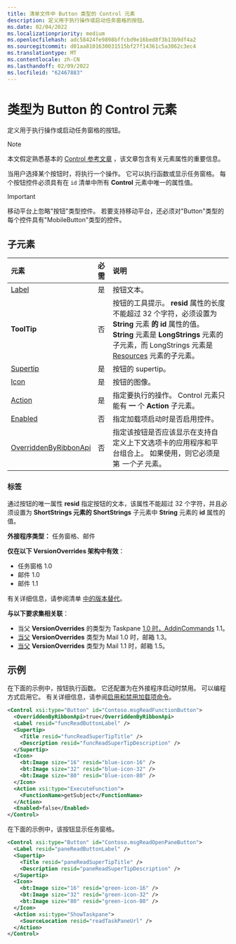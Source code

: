 ```yaml
---
title: 清单文件中 Button 类型的 Control 元素
description: 定义用于执行操作或启动任务窗格的按钮。
ms.date: 02/04/2022
ms.localizationpriority: medium
ms.openlocfilehash: adc58424fe9898bffcbd9e16bed8f3b13b9df4a2
ms.sourcegitcommit: d01aa8101630031515bf27f14361c5a3062c3ec4
ms.translationtype: MT
ms.contentlocale: zh-CN
ms.lasthandoff: 02/09/2022
ms.locfileid: "62467883"
---
```

# <a name="control-element-of-type-button"></a>类型为 Button 的 Control 元素

定义用于执行操作或启动任务窗格的按钮。

> [!NOTE]
> 本文假定熟悉基本的 [Control 参考文章](control.md) ，该文章包含有关元素属性的重要信息。

当用户选择某个按钮时，将执行一个操作。 它可以执行函数或显示任务窗格。 每个按钮控件必须具有在 `id` 清单中所有 **Control** 元素中唯一的属性值。

> [!IMPORTANT]
> 移动平台上忽略"按钮"类型控件。 若要支持移动平台，还必须对"Button"类型的每个控件具有"MobileButton"类型的控件。

## <a name="child-elements"></a>子元素

|  元素 |  必需  |  说明  |
|:-----|:-----|:-----|
|  [Label](#label)     | 是 |  按钮文本。 |
|  **ToolTip**    |否|按钮的工具提示。 **resid** 属性的长度不能超过 32 个字符，必须设置为 **String** 元素 **的 id** 属性的值。 **String** 元素是 **LongStrings** 元素的子元素，而 LongStrings 元素是 [Resources](resources.md) 元素的子元素。|
|  [Supertip](supertip.md)  | 是 |  按钮的 supertip。    |
|  [Icon](icon.md)      | 是 |  按钮的图像。         |
|  [Action](action.md)    | 是 |  指定要执行的操作。 Control 元素只能有 **一** 个 **Action** 子元素。 |
|  [Enabled](enabled.md)    | 否 |  指定加载项启动时是否启用控件。  |
|  [OverriddenByRibbonApi](overriddenbyribbonapi.md)      | 否 |  指定该按钮是否应该显示在支持自定义上下文选项卡的应用程序和平台组合上。 如果使用，则它必须是第 *一个子* 元素。 |

### <a name="label"></a>标签

通过按钮的唯一属性 **resid** 指定按钮的文本，该属性不能超过 32 个字符，并且必须设置为 [](resources.md) **ShortStrings 元素的 ShortStrings** 子元素中 **String** 元素的 **id** 属性的值。

**外接程序类型：** 任务窗格、邮件

**仅在以下 VersionOverrides 架构中有效**：

- 任务窗格 1.0
- 邮件 1.0
- 邮件 1.1

有关详细信息，请参阅清单 [中的版本替代](../../develop/add-in-manifests.md#version-overrides-in-the-manifest)。

**与以下要求集相关联**：

- 当父 **VersionOverrides** 的类型为 Taskpane [1.0 时，AddinCommands](../requirement-sets/add-in-commands-requirement-sets.md) 1.1。
- [当父](../../reference/objectmodel/requirement-set-1.3/outlook-requirement-set-1.3.md) **VersionOverrides** 类型为 Mail 1.0 时，邮箱 1.3。
- [当父](../../reference/objectmodel/requirement-set-1.5/outlook-requirement-set-1.5.md) **VersionOverrides** 类型为 Mail 1.1 时，邮箱 1.5。

## <a name="examples"></a>示例

在下面的示例中，按钮执行函数。 它还配置为在外接程序启动时禁用。 可以编程方式启用它。 有关详细信息，请参阅[启用和禁用加载项命令](../../design/disable-add-in-commands.md)。

```xml
<Control xsi:type="Button" id="Contoso.msgReadFunctionButton">
  <OverriddenByRibbonApi>true</OverriddenByRibbonApi>
  <Label resid="funcReadButtonLabel" />
  <Supertip>
    <Title resid="funcReadSuperTipTitle" />
    <Description resid="funcReadSuperTipDescription" />
  </Supertip>
  <Icon>
    <bt:Image size="16" resid="blue-icon-16" />
    <bt:Image size="32" resid="blue-icon-32" />
    <bt:Image size="80" resid="blue-icon-80" />
  </Icon>
  <Action xsi:type="ExecuteFunction">
    <FunctionName>getSubject</FunctionName>
  </Action>
  <Enabled>false</Enabled>
</Control>
```

在下面的示例中，该按钮显示任务窗格。

```xml
<Control xsi:type="Button" id="Contoso.msgReadOpenPaneButton">
  <Label resid="paneReadButtonLabel" />
  <Supertip>
    <Title resid="paneReadSuperTipTitle" />
    <Description resid="paneReadSuperTipDescription" />
  </Supertip>
  <Icon>
    <bt:Image size="16" resid="green-icon-16" />
    <bt:Image size="32" resid="green-icon-32" />
    <bt:Image size="80" resid="green-icon-80" />
  </Icon>
  <Action xsi:type="ShowTaskpane">
    <SourceLocation resid="readTaskPaneUrl" />
  </Action>
</Control>
```
